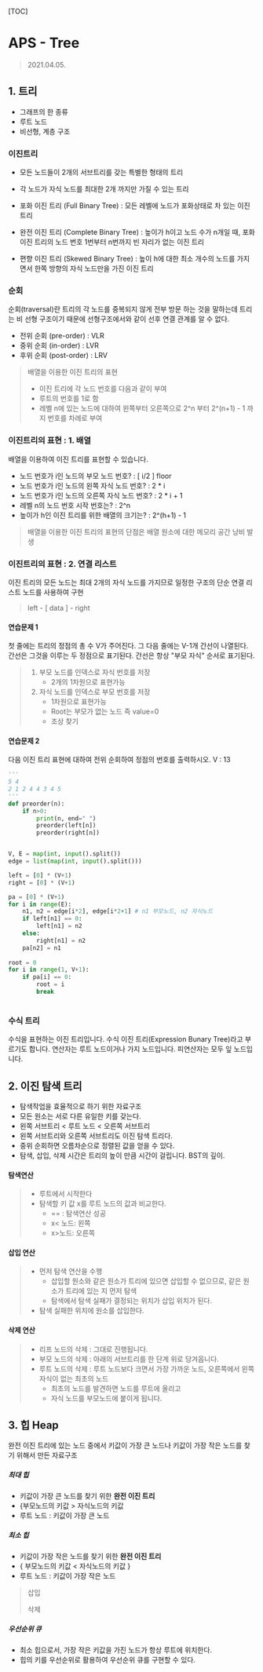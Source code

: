 [TOC]

# APS - Tree

> 2021.04.05.

## 1. 트리

- 그래프의 한 종류
- 루트 노드 
- 비선형, 계층 구조



### 이진트리

- 모든 노드들이 2개의 서브트리를 갖는 특별한 형태의 트리
- 각 노드가 자식 노드를 최대한 2개 까지만 가질 수 있는 트리
- 포화 이진 트리 (Full Binary Tree) : 모든 레벨에 노드가 포화상태로 차 있는 이진 트리
- 완전 이진 트리 (Complete Binary Tree) : 높이가 h이고 노드 수가 n개일 때, 포화 이진 트리의 노드 번호 1번부터 n번까지 빈 자리가 없는 이진 트리

- 편향 이진 트리 (Skewed Binary Tree) : 높이 h에 대한 최소 개수의 노드를 가지면서 한쪽 방향의 자식 노드만을 가진 이진 트리



### 순회

순회(traversal)란 트리의 각 노드를 중복되지 않게 전부 방문 하는 것을 말하는데 트리는 비 선형 구조이기 때문에 선형구조에서와 같이 선후 연결 관계를 알 수 없다.

- 전위 순회 (pre-order) : VLR
- 중위 순회 (in-order) : LVR
- 후위 순회 (post-order) : LRV

> 배열을 이용한 이진 트리의 표현
>
> - 이진 트리에 각 노드 번호를 다음과 같이 부여
> - 루트의 번호를 1로 함
> - 레벨 n에 있는 노드에 대하여 왼쪽부터 오른쪽으로 2^n 부터 2^(n+1) - 1 까지 번호를 차례로 부여



### 이진트리의 표현 : 1. 배열

배열을 이용하여 이진 트리를 표현할 수 있습니다.

- 노드 번호가 i인 노드의 부모 노드 번호? : [ i/2 ] floor
- 노드 번호가 i인 노드의 왼쪽 자식 노드 번호?  : 2 * i
- 노드 번호가 i인 노드의 오른쪽 자식 노드 번호? : 2 * i + 1
- 레벨 n의 노드 번호 시작 번호는? : 2^n
- 높이가 h인 이진 트리를 위한 배열의 크기는? : 2^(h+1) - 1

>  배열을 이용한 이진 트리의 표현의 단점은 배열 원소에 대한 메모리 공간 낭비 발생



### 이진트리의 표현 : 2. 연결 리스트

이진 트리의 모든 노드는 최대 2개의 자식 노드를 가지므로 일정한 구조의 단순 연결 리스트 노드를 사용하여 구현

> left - [ data ] - right



#### 연습문제 1

첫 줄에는 트리의 정점의 총 수 V가 주어진다. 그 다음 줄에는 V-1개 간선이 나열된다. 간선은 그것을 이루는 두 정점으로 표기된다. 간선은 항상 "부모 자식" 순서로 표기된다.

> 1. 부모 노드를 인덱스로 자식 번호를 저장
>    - 2개의 1차원으로 표현가능
> 2. 자식 노드를 인덱스로 부모 번호를 저장
>    - 1차원으로 표현가능
>    - Root는 부모가 없는 노드 즉 value=0
>    - 조상 찾기

#### 연습문제 2

다음 이진 트리 표현에 대하여 전위 순회하여 정점의 번호를 출력하시오. V : 13

```python
'''
5 4 
2 1 2 4 4 3 4 5
'''
def preorder(n):
    if n>0:
        print(n, end=" ")
        preorder(left[n])
        preorder(right[n])


V, E = map(int, input().split())
edge = list(map(int, input().split()))

left = [0] * (V+1)
right = [0] * (V+1)

pa = [0] * (V+1)
for i in range(E):
    n1, n2 = edge[i*2], edge[i*2+1] # n1 부모노드, n2 자식노드
    if left[n1] == 0:
        left[n1] = n2
    else:
        right[n1] = n2
    pa[n2] = n1
    
root = 0
for i in range(1, V+1):
    if pa[i] == 0:
        root = i
        break
    
```



### 수식 트리

수식을 표현하는 이진 트리입니다. 수식 이진 트리(Expression Bunary Tree)라고 부르기도 합니다. 연산자는 루트 노드이거나 가지 노드입니다. 피연산자는 모두 잎 노드입니다.



## 2. 이진 탐색 트리

- 탐색작업을 효율적으로 하기 위한 자료구조
- 모든 원소는 서로 다른 유일한 키를 갖는다.
- 왼쪽 서브트리 < 루트 노드 < 오른쪽 서브트리
- 왼쪽 서브트리와 오른쪽 서브트리도 이진 탐색 트리다.
- 중위 순회하면 오름차순으로 정렬된 값을 얻을 수 있다.
- 탐색, 삽입, 삭제 시간은 트리의 높이 만큼 시간이 걸립니다. BST의 깊이.



#### 탐색연산

> - 루트에서 시작한다
> - 탐색할 키 값 x를 루트 노드의 값과 비교한다.
>   - == : 탐색연산 성공
>   - x< 노드: 왼쪽
>   - x>노드: 오른쪽



#### 삽입 연산

> - 먼저 탐색 연산을 수행
>   - 삽입할 원소와 같은 원소가 트리에 있으면 삽입할 수 없으므로, 같은 원소가 트리에 있는 지 먼저 탐색
>   - 탐색에서 탐색 실패가 결정되는 위치가 삽입 위치가 된다.
> - 탐색 실패한 위치에 원소를 삽입한다.



#### 삭제 연산

> - 리프 노드의 삭제 : 그대로 진행됩니다.
> - 부모 노드의 삭제 : 아래의 서브트리를 한 단계 위로 당겨옵니다.
> - 루트 노드의 삭제 : 루트 노드보다 크면서 가장 가까운 노드, 오른쪽에서 왼쪽 자식이 없는 최초의 노드
>   - 최초의 노드를 발견하면 노드를 루트에 올리고
>   - 자식 노드를 부모노드에 붙이게 됩니다.



## 3. 힙 Heap

완전 이진 트리에 있는 노드 중에서 키값이 가장 큰 노드나 키값이 가장 작은 노드를 찾기 위해서 만든 자료구조

##### 최대 힙

- 키값이 가장 큰 노드를 찾기 위한 **완전 이진 트리**
- {부모노드의 키값 > 자식노드의 키값
- 루트 노드 : 키값이 가장 큰 노드

##### 최소 힙

- 키값이 가장 작은 노드를 찾기 위한 **완전 이진 트리**
- { 부모노드의 키값 < 자식노드의 키값 }
- 루트 노드 : 키값이 가장 작은 노드

> 삽입
>
> 삭제

##### 우선순위 큐

- 최소 힙으로서, 가장 작은 키값을 가진 노드가 항상 루트에 위치한다.
- 힙의 키를 우선순위로 활용하여 우선순위 큐를 구현할 수 있다.
